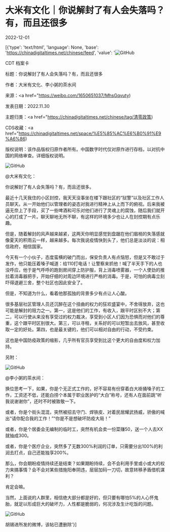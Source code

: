 # 大米有文化｜你说解封了有人会失落吗？有，而且还很多

2022-12-01

[{'type': 'text/html', 'language': None, 'base': 'https://chinadigitaltimes.net/chinese/feed', 'value': '![GitHub](https://chinadigitaltimes.net/chinese/files/2022/12/image-1669905140101-768x642.png)

CDT 档案卡

标题：你说解封了有人会失落吗？有，而且还很多

作者：大米有文化、李小粥的茶水间

来源：<a href="https://weibo.com/1650651037/MhsGqvuty)

发表日期：2022.11.30

主题归类：<a href="https://chinadigitaltimes.net/chinese/tag/清零政策)

CDS收藏：<a href="https://chinadigitaltimes.net/space/%E5%85%AC%E6%B0%91%E9%A6%86)

版权说明：该作品版权归原作者所有。中国数字时代仅对原作进行存档，以对抗中国的网络审查。详细版权说明。





![GitHub](https://chinadigitaltimes.net/chinese/files/2022/12/image-1669905140101.png)

@大米有文化：

你说解封了有人会失落吗？有，而且还很多。

最近十几天我住的小区封控，我天天没事坐在楼下跟社区的“狱警”以及社区工作人员聊天。从一开始他们以管理者的姿态对我进行精神上从上而下的俯视。后来我被逼无奈上了手段，买了一些啤酒和可乐对他们进行了灵魂上的腐蚀，随后我们就开心的打成了一片。聊天聊地无所不聊，有这样的环境多少也让人在封控期有点乐趣。

但是，随着解封的风声越来越紧，这两天你明显感觉到盘踞在他们眉梢的失落感就像夏天的积雨云一样，越来越多。每次我说疫情快到头了，他们总是淡淡的说：相信政府，相信国家。

今天有一个小伙子，态度蛮横的破门而出，保安负责人有点恼怒，但是又不敢过于发作，他只能压着嗓子喊道：给110打电话！让警察来抓他！喊了半天手下的人也没呼应，他于是气呼呼的跑到房间穿上防护服，背上消毒喷雾器，一个人使劲的推拉着消毒器把手，开始仔细的对周边环境进行严格的消毒。于是，可怕的病毒立刻吓得退避三舍，整个社区也因此安全了。

但是，不知道为什么，看着他那孤独的背景多少有点让人心酸。

很多基层社区管理人员还沉醉在这个扭曲的权力的狂欢盛宴中，不舍得放弃，这也可能是解封的阻力之一。第一，这是他们的工作，有收入，跟平时区别不大；第二，可以行使从来没有享受过的权力裁决，享受到小区人们因为恐惧而对他们的尊重，这个跟平时区别很大。第三，可以寻租，关系好的可以短暂出去放风，甚至收取一定的好处。第四，也是最关键的，他们可以相对自由的行动，不受约束。

这也是中国防疫政策的缩影，几乎所有官员享受到比这个更大的自由度和权力加持。

另附：

![GitHub](https://chinadigitaltimes.net/chinese/files/2022/12/image-1669905211569.png)

@李小粥的茶水间：

换位思考一下，如果，你是个无正式工作的，好不容易有份穿着白大褂捅嗓子的工作，工资还不低，还能白捞个本属于职业医护的“大白”称号，还有人在面前跳“听我说谢谢你”，还时不时被致敬一下。

或者，你是个街头混混，突然被招去守门、焊铁皮、对着民居耀武扬威，骄傲的喊出“请你配合我的工作！”“你是不是想破坏防疫大局！”

或者，你是个居委会无编制的临时工，突然有机会卖一份菜赚50，送一个人去XX就抽成300。

或者，你是个医疗企业，突然多了无数300%利润的订单，只需要分出100%的利润去打点，自己还能独享200%。

那么，你会期盼疫情持续还是结束？如果期盼持续，会不会利用手里或小或大的权力来搞事情？会不会对某些措施阳奉阴违，层层加码一刀切，故意转移矛盾借机谋利？

肯定会嘛。

当然，上面说的人群里，相信绝大部分都是好的，但只要有哪怕5%的人心怀鬼胎，就足以形成巨大的破坏力，人性都是脆弱的，何况涉及生计吃饭的问题。

![GitHub](https://chinadigitaltimes.net/chinese/files/2022/12/image-1669905085258.png)

胡锡进所发的微博，该帖已遭删除'}]